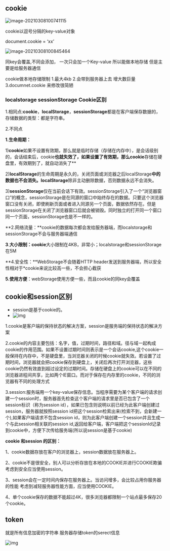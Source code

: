 ## cookie

![image-20210308100741115](C:\Users\legion\AppData\Roaming\Typora\typora-user-images\image-20210308100741115.png)

cookie以逗号分隔的key-value对象

document.cookie = ‘xx’  

![image-20210308100845464](https://i.loli.net/2021/03/19/KRQobFsWON1t2gw.png)

同key会覆盖,不同会添加， 一次只会加一个Key-value  所以能做本地存储 但是主要是给服务器通信

cookie做本地存储限制 1.最大4kb 2.会带到服务器上去 增大数巨量 3.documnet.cookie 来修改很简陋

### localstorage sessionStorage  Cookie区别

 1.相同点:**cookie**，**localStorage**，**sessionStorage**都是在客户端保存数据的，存储数据的类型：都是字符串。

2.不同点

**1.生命周期：**

​	1)**cookie**如果不设置有效期，那么就是临时存储（存储在内存中），是会话级别的，会话结束后，cookie****也就失效了，如果设置了有效期，那么cookie****存储在硬盘里，有效期到了，就自动消失了**

​	2)**localStorage**的生命周期是永久的，关闭页面或浏览器之后localStorage****中的数据也不会消失。localStorage****除非主动删除数据，否则数据永远不会消失。

​	3)**sessionStorage**仅在当前会话下有效。sessionStorage引入了一个“浏览器窗口”的概念，sessionStorage是在同源的窗口中始终存在的数据。只要这个浏览器窗口没有关闭，即使刷新页面或者进入同源另一个页面，数据依然存在。但是sessionStorage在关闭了浏览器窗口后就会被销毁。同时独立的打开同一个窗口同一个页面，sessionStorage也是不一样的。

**2.网络流量：**cookie的数据每次都会发给服务器端，而localstorage和sessionStorage不会与服务器端通信

**3**.**大小限制：cookie**大小限制在4KB，非常小；localstorage和sessionStorage在5M

**4.安全性：**WebStorage不会随着HTTP header发送到服务器端，所以安全性相对于*cookie来说比较高一些，不会担心截获

**5.使用方便**：webStorage使用方便一些，而且cookie的同key会覆盖

## cookie和session区别

- session是基于cookie的。
- ![img](https://img2018.cnblogs.com/blog/1600375/201906/1600375-20190621203925944-977861065.png)

1.cookie是客户端的保持状态的解决方案，session是服务端的保持状态的解决方案

2.cookie的内容主要包括：名字，值，过期时间，路径和域。径与域一起构成cookie的作用范围。如果不设置过期时间则表示是一个会话cookie,这个cookie一般保持在内存中，不是硬盘里，当浏览器关闭的时候cookie就失效。若设置了过期时间，浏览器就会把cookie保存到硬盘上，关闭后再次打开浏览器，这些cookie仍然有效直到超过设定的过期时间。存储在硬盘上的cookie可以在不同的浏览器进程间共享，比如两个IE窗口。而对于保存在内存里的cookie，不同的浏览器有不同的处理方式

3.session:服务端用一个key-value保存信息。当程序需要为某个客户端的请求创建一个session时，服务器首先检查这个客户端的请求里是否已包含了一个session标识（称为session id），如果已包含则说明以前已经为此客户端创建过session，服务器就按照session id把这个session检索出来(检索不到，会新建一个),如果客户端请求不包含session id，则为此客户端创建一个session并且生成一个与此session相关联的session id,返回给客户端，客户端把这个sessionId记录到cookie中，方便下次传给服务端(所以说session是基于cookie)

**cookie 和session 的区别：**

1、cookie数据存放在客户的浏览器上，session数据放在服务器上。

2、cookie不是很安全，别人可以分析存放在本地的COOKIE并进行COOKIE欺骗
  考虑到安全应当使用session。

3、session会在一定时间内保存在服务器上。当访问增多，会比较占用你服务器的性能
  考虑到减轻服务器性能方面，应当使用COOKIE。

4、单个cookie保存的数据不能超过4K，很多浏览器都限制一个站点最多保存20个cookie。

## token

就是所有信息加密的字符串 服务器存储token的serect信息

![img](https://img2018.cnblogs.com/blog/1600375/201906/1600375-20190621204006552-452184107.png)